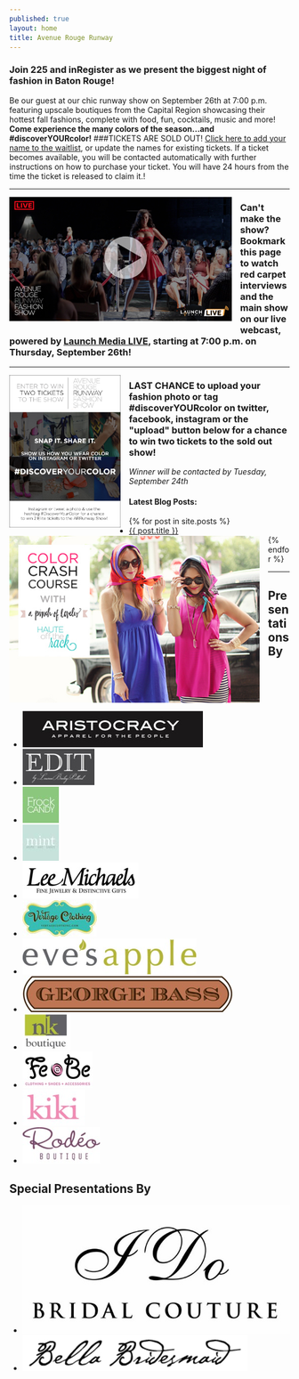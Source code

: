 ```yaml
---
published: true
layout: home
title: Avenue Rouge Runway
---
```


### **Join 225 and inRegister as we present the biggest night of fashion in Baton Rouge!**
Be our guest at our chic runway show on September 26th at 7:00 p.m. featuring upscale boutiques from the Capital Region showcasing their hottest fall fashions, complete with food, fun, cocktails, music and more! **Come experience the many colors of the season...and #discoverYOURcolor!**
###TICKETS ARE SOLD OUT! 
<a href="https://avenuerougerunway.eventbrite.com/">Click here to add your name to the waitlist</a>, or update the names for existing tickets. 
If a ticket becomes available, you will be contacted automatically with further instructions on how to purchase your ticket. You will have 24 hours from the time the ticket is released to claim it.!
<hr>
<a href="http://www.launchmedia.tv/launch-media-live/avenuerougerunway2013"target="_blank"><img src="/img/ARRvideocapturev2.jpg" style="width:400px;float:left;margin-right:15px;margin-bottom:15px;" /></a><H3>Can't make the show? Bookmark this page to watch red carpet interviews and the main show on our live webcast, powered by <a href="http://www.launchmedia.tv/" target="_blank">Launch Media LIVE</a>, starting at 7:00 p.m. on Thursday, September 26th!</h3>
</ br>
<hr>
<img src="/img/ContestAd.jpg" style="width:200px;float:left;margin-right:15px;margin-bottom:15px;" /><img src="/img/crashcourse.jpg" style="width:450px;float:left;margin-right:15px;margin-bottom:15px;" />  

<h3>LAST CHANCE to upload your fashion photo or tag #discoverYOURcolor on twitter, facebook, instagram or the "upload" button below for a chance to win two tickets to the sold out show!</h3>
<i>Winner will be contacted by Tuesday, September 24th</i>
<h4>Latest Blog Posts:</h4>
<ul>
  {% for post in site.posts %}
  <li><a href="{{ post.url }}">{{ post.title }}</a></li>
  {% endfor %}
</ul>
<div id="olapic_widget"></div><script type="text/javascript" src="https://widgets.olapic.com/render?element_id=olapic_widget&customer_id=215621&widget_type=full&gallery=1740979539"></script>
<hr>

<div class="presentations">
  <h2>Presentations By</h2>
  <div class="presenters">
    <ul>
      <li><a href="http://aristocracyapparel.com/" target="_blank"><img src="/img/logos/aristocracy.jpg" /></a></li>
      <li><a href="https://www.facebook.com/pages/Edit-by-LBP/115987308568201" target="_blank"><img src="/img/logos/edit.jpg" /></a></li>
      <li><a href="http://www.frockcandy.com/" target="_blank"><img   src="/img/logos/frockcandy.jpg" /></a></li>
      <li><a href="http://allthingsmint.com/" target="_blank"><img src="/img/logos/mint.jpg" /></a></li>
      <li><a href="http://www.lmfj.com/" target="_blank"><img src="/img/logos/lmfj.jpg" /></a></li>
      <li><a href="https://www.facebook.com/pages/Vertage-Clothing/238456516211677" target="_blank"><img src="/img/logos/vertage.jpg" /></a></li>
      <li><a href="http://www.evesapple.com/" target="_blank"><img src="/img/logos/EvesApple.jpg" /></a></li>
       <li><a href="http://www.georgebass.com/" target="_blank"><img src="/img/logos/georgebass.jpg" /></a></li>
      <li><a href="http://www.nkboutique.com/" target="_blank"><img src="/img/logos/nk.jpg" /></a></li>
      <li><a href="https://www.facebook.com/pages/FeBe-Clothing/50278537372" target="_blank"> <img src="/img/logos/febe.jpg" /></a></li>
      <li><a href="http://www.shopkikionline.com/web/" target="_blank"><img src="/img/logos/kiki.jpg" /></a></li>
      <li><a href="https://www.facebook.com/RodeoBoutique" target="_blank"><img src="/img/logos/rodeo.jpg" /></a></li>
    </ul>
  </div>
</div>
<div class="presentations">
  <h2>Special Presentations By</h2>
  <div class="presenters">
    <ul>
       <li><a href="http://idobridalcouture.com/" target="_blank"><img src="/img/logos/idocouture.jpg" /></a></li>
      <li><a href="http://www.bellabridesmaid.com/index.php#mi=2&pt=1&pi=10000&s=0&p=0&a=3&at=0" target="_blank"> <img src="/img/logos/bellabridesmaidh.jpg" /> </a> </li>
    </ul>
  </div>
</div>
